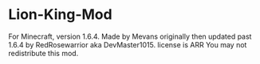 # Lion-King-Mod
For Minecraft, version 1.6.4. 
Made by Mevans originally then updated past 1.6.4 by RedRosewarrior aka DevMaster1015.
license is ARR 
You may not redistribute this mod.
